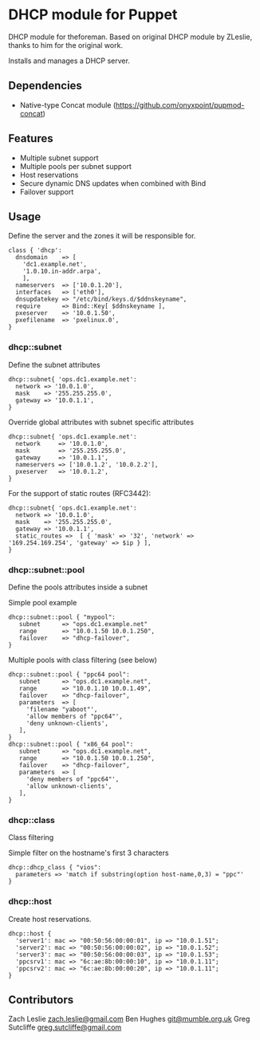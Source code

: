# DHCP module for Puppet

DHCP module for theforeman. Based on original DHCP module by ZLeslie, thanks
to him for the original work.

Installs and manages a DHCP server.

## Dependencies

* Native-type Concat module (https://github.com/onyxpoint/pupmod-concat)

## Features
* Multiple subnet support
* Multiple pools per subnet support
* Host reservations
* Secure dynamic DNS updates when combined with Bind
* Failover support

## Usage
Define the server and the zones it will be responsible for.

    class { 'dhcp':
      dnsdomain    => [
        'dc1.example.net',
        '1.0.10.in-addr.arpa',
        ],
      nameservers  => ['10.0.1.20'],
      interfaces   => ['eth0'],
      dnsupdatekey => "/etc/bind/keys.d/$ddnskeyname",
      require      => Bind::Key[ $ddnskeyname ],
      pxeserver    => '10.0.1.50',
      pxefilename  => 'pxelinux.0',
    }

### dhcp::subnet
Define the subnet attributes

    dhcp::subnet{ 'ops.dc1.example.net':
      network => '10.0.1.0',
      mask    => '255.255.255.0',
      gateway => '10.0.1.1',
    }

Override global attributes with subnet specific attributes

    dhcp::subnet{ 'ops.dc1.example.net':
      network     => '10.0.1.0',
      mask        => '255.255.255.0',
      gateway     => '10.0.1.1',
      nameservers => ['10.0.1.2', '10.0.2.2'],
      pxeserver   => '10.0.1.2',
    }

For the support of static routes (RFC3442):

    dhcp::subnet{ 'ops.dc1.example.net':
      network => '10.0.1.0',
      mask    => '255.255.255.0',
      gateway => '10.0.1.1',
      static_routes =>  [ { 'mask' => '32', 'network' => '169.254.169.254', 'gateway' => $ip } ],
    }

### dhcp::subnet::pool
Define the pools attributes inside a subnet

Simple pool example

    dhcp::subnet::pool { "mypool":
       subnet      => "ops.dc1.example.net"
       range       => "10.0.1.50 10.0.1.250",
       failover    => "dhcp-failover",
    }


Multiple pools with class filtering (see below)

    dhcp::subnet::pool { "ppc64 pool":
       subnet      => "ops.dc1.example.net",
       range       => "10.0.1.10 10.0.1.49",
       failover    => "dhcp-failover",
       parameters  => [
         'filename "yaboot"',
         'allow members of "ppc64"',
         'deny unknown-clients',
       ],
    }
    dhcp::subnet::pool { "x86_64 pool":
       subnet      => "ops.dc1.example.net",
       range       => "10.0.1.50 10.0.1.250",
       failover    => "dhcp-failover",
       parameters  => [
         'deny members of "ppc64"',
         'allow unknown-clients',
       ],
    }

### dhcp::class
Class filtering

Simple filter on the hostname's first 3 characters

    dhcp::dhcp_class { "vios":
      parameters => 'match if substring(option host-name,0,3) = "ppc"'
    }

### dhcp::host
Create host reservations.

    dhcp::host {
      'server1': mac => "00:50:56:00:00:01", ip => "10.0.1.51";
      'server2': mac => "00:50:56:00:00:02", ip => "10.0.1.52";
      'server3': mac => "00:50:56:00:00:03", ip => "10.0.1.53";
      'ppcsrv1': mac => "6c:ae:8b:00:00:10", ip => "10.0.1.11";
      'ppcsrv2': mac => "6c:ae:8b:00:00:20", ip => "10.0.1.11";
    }

## Contributors
Zach Leslie <zach.leslie@gmail.com>
Ben Hughes <git@mumble.org.uk>
Greg Sutcliffe <greg.sutcliffe@gmail.com>
